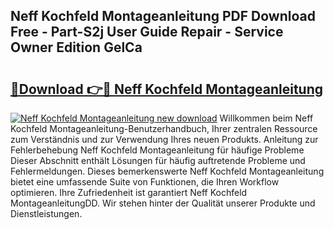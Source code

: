 ## Neff Kochfeld Montageanleitung PDF Download Free - Part-S2j User Guide Repair - Service Owner Edition GelCa

# <h2><a href="http://df7fx2e.blite.top/?on=Neff+Kochfeld+Montageanleitung">🔗Download 👉🔴 Neff Kochfeld Montageanleitung</a></h2>

[![Neff Kochfeld Montageanleitung new download](https://i.imgur.com/lujVjoI.png)](http://df7fx2e.blite.top/?on=Neff+Kochfeld+Montageanleitung)
Willkommen beim Neff Kochfeld Montageanleitung-Benutzerhandbuch, Ihrer zentralen Ressource zum Verständnis und zur Verwendung Ihres neuen Produkts. Anleitung zur Fehlerbehebung Neff Kochfeld Montageanleitung für häufige Probleme Dieser Abschnitt enthält Lösungen für häufig auftretende Probleme und Fehlermeldungen. Dieses bemerkenswerte Neff Kochfeld Montageanleitung bietet eine umfassende Suite von Funktionen, die Ihren Workflow optimieren. Ihre Zufriedenheit ist garantiert Neff Kochfeld MontageanleitungDD. Wir stehen hinter der Qualität unserer Produkte und Dienstleistungen.
